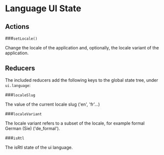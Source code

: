 # Language UI State

## Actions

###`setLocale()`

Change the locale of the application and, optionally, the locale variant of the application.

## Reducers

The included reducers add the following keys to the global state tree, under `ui.language`:

###`localeSlug`

The value of the current locale slug ('en', 'fr'...)

###`localeVariant`

The locale variant refers to a subset of the locale, for example formal German (Sie) ('de_formal').

###`isRtl`

The isRtl state of the ui language.
